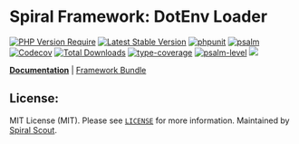 # Spiral Framework: DotEnv Loader

[![PHP Version Require](https://poser.pugx.org/spiral/dotenv-bridge/require/php)](https://packagist.org/packages/spiral/dotenv-bridge)
[![Latest Stable Version](https://poser.pugx.org/spiral/dotenv-bridge/v/stable)](https://packagist.org/packages/spiral/dotenv-bridge)
[![phpunit](https://github.com/spiral/dotenv-bridge/actions/workflows/phpunit.yml/badge.svg)](https://github.com/spiral/dotenv-bridge/actions)
[![psalm](https://github.com/spiral/dotenv-bridge/actions/workflows/psalm.yml/badge.svg)](https://github.com/spiral/dotenv-bridge/actions)
[![Codecov](https://codecov.io/gh/spiral/dotenv-bridge/branch/master/graph/badge.svg)](https://codecov.io/gh/spiral/dotenv-bridge/)
[![Total Downloads](https://poser.pugx.org/spiral/dotenv-bridge/downloads)](https://packagist.org/packages/spiral/dotenv-bridge)
[![type-coverage](https://shepherd.dev/github/spiral/dotenv-bridge/coverage.svg)](https://shepherd.dev/github/spiral/dotenv-bridge)
[![psalm-level](https://shepherd.dev/github/spiral/dotenv-bridge/level.svg)](https://shepherd.dev/github/spiral/dotenv-bridge)
<a href="https://discord.gg/8bZsjYhVVk"><img src="https://img.shields.io/badge/discord-chat-magenta.svg"></a>

<b>[Documentation](https://spiral.dev/docs/extension-dotenv)</b> | [Framework Bundle](https://github.com/spiral/framework)

## License:

MIT License (MIT). Please see [`LICENSE`](./LICENSE) for more information. Maintained by [Spiral Scout](https://spiralscout.com).
